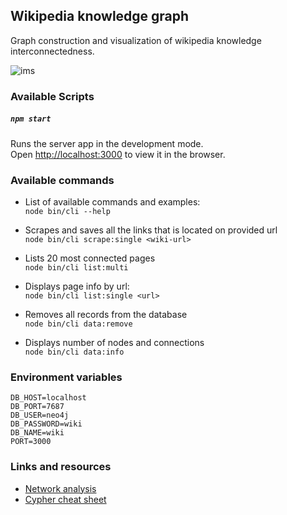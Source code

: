 ## Wikipedia knowledge graph
Graph construction and visualization of wikipedia knowledge interconnectedness.

![ims](https://i.ibb.co/phqy7bp/Screenshot-2019-06-29-at-14-23-40.png)

### Available Scripts

##### `npm start`

Runs the server app in the development mode.<br>
Open [http://localhost:3000](http://localhost:3000) to view it in the browser.

### Available commands

- List of available commands and examples: 
<br>`node bin/cli --help`

- Scrapes and saves all the links that is located on provided url
<br>`node bin/cli scrape:single <wiki-url>`

- Lists 20 most connected pages
<br> `node bin/cli list:multi`

- Displays page info by url:
<br> `node bin/cli list:single <url>`

- Removes all records from the database
<br>`node bin/cli data:remove`

- Displays number of nodes and connections
<br> `node bin/cli data:info`

### Environment variables
```
DB_HOST=localhost
DB_PORT=7687
DB_USER=neo4j
DB_PASSWORD=wiki
DB_NAME=wiki
PORT=3000
```

### Links and resources

- [Network analysis](https://tbgraph.wordpress.com/)
- [Cypher cheat sheet](https://neo4j.com/docs/2.1/cypher-refcard/)